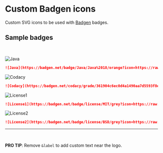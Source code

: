 # Custom Badgen icons

Custom SVG icons to be used with [Badgen](https://badgen.net) badges.

## Sample badges
<br/>

![Java](https://badgen.net/badge/Java/Java%2018/orange?icon=https://raw.githubusercontent.com/rob93c/Badgen-Icons/master/icons/java-logo.svg&label) 

````markdown
![Java](https://badgen.net/badge/Java/Java%2018/orange?icon=https://raw.githubusercontent.com/rob93c/Badgen-Icons/master/icons/java-logo.svg&label)
````

![Codacy](https://badgen.net/codacy/grade/361904c6ec0d4a1490aa7d5593f8e26a?icon=https://raw.githubusercontent.com/rob93c/Badgen-Icons/master/icons/codacy-logo.svg) 

````markdown
![Codacy](https://badgen.net/codacy/grade/361904c6ec0d4a1490aa7d5593f8e26a?icon=https://raw.githubusercontent.com/rob93c/Badgen-Icons/master/icons/codacy-logo.svg) 
````

![License1](https://badgen.net/badge/license/MIT/grey?icon=https://raw.githubusercontent.com/rob93c/Badgen-Icons/master/icons/license-paper.svg&label)

````markdown
![License1](https://badgen.net/badge/license/MIT/grey?icon=https://raw.githubusercontent.com/rob93c/Badgen-Icons/master/icons/license-paper.svg&label)
````

![License2](https://badgen.net/badge/license/BSD/grey?icon=https://raw.githubusercontent.com/rob93c/Badgen-Icons/master/icons/license-scale.svg&label) 

````markdown
![License2](https://badgen.net/badge/license/BSD/grey?icon=https://raw.githubusercontent.com/rob93c/Badgen-Icons/master/icons/license-scale.svg&label) 
````

---
<br/>

**PRO TIP**: Remove `&label` to add custom text near the logo.
